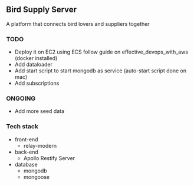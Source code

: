 ## Bird Supply Server

A platform that connects bird lovers and suppliers together

### TODO
 * Deploy it on EC2 using ECS follow guide on effective_devops_with_aws (docker installed)
 * Add dataloader
 * Add start script to start mongodb as service (auto-start script done on mac)
 * Add subscriptions

### ONGOING
 * Add more seed data

### Tech stack
  * front-end
    * relay-modern
  * back-end
    * Apollo Restify Server
  * database
    * mongodb
    * mongoose


